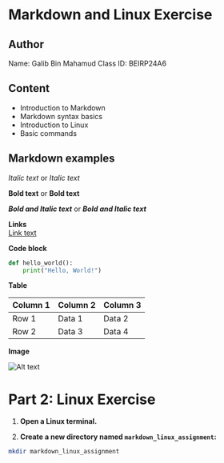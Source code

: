 # Markdown and Linux Exercise


## Author
Name: Galib Bin Mahamud 
Class ID: BEIRP24A6

## Content
- Introduction to Markdown
- Markdown syntax basics
- Introduction to Linux
- Basic commands

## Markdown examples

*Italic text* or _Italic text_

**Bold text** or __Bold text__

***Bold and Italic text*** or ___Bold and Italic text___

**Links**  
[Link text](https://example.com)

**Code block**  
```python
def hello_world():
    print("Hello, World!")
```

**Table**

| Column 1 | Column 2 | Column 3 |
|----------|----------|----------|
| Row 1    | Data 1   | Data 2   |
| Row 2    | Data 3   | Data 4   |


**Image**

![Alt text](https://via.placeholder.com/150)




# Part 2: Linux Exercise

 1. **Open a Linux terminal.**

 2. **Create a new directory named `markdown_linux_assignment`:**

```bash
mkdir markdown_linux_assignment














